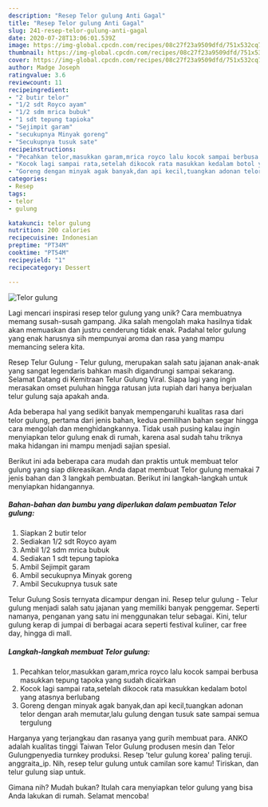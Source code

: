 ```yaml
---
description: "Resep Telor gulung Anti Gagal"
title: "Resep Telor gulung Anti Gagal"
slug: 241-resep-telor-gulung-anti-gagal
date: 2020-07-28T13:06:01.539Z
image: https://img-global.cpcdn.com/recipes/08c27f23a9509dfd/751x532cq70/telor-gulung-foto-resep-utama.jpg
thumbnail: https://img-global.cpcdn.com/recipes/08c27f23a9509dfd/751x532cq70/telor-gulung-foto-resep-utama.jpg
cover: https://img-global.cpcdn.com/recipes/08c27f23a9509dfd/751x532cq70/telor-gulung-foto-resep-utama.jpg
author: Madge Joseph
ratingvalue: 3.6
reviewcount: 11
recipeingredient:
- "2 butir telor"
- "1/2 sdt Royco ayam"
- "1/2 sdm mrica bubuk"
- "1 sdt tepung tapioka"
- "Sejimpit garam"
- "secukupnya Minyak goreng"
- "Secukupnya tusuk sate"
recipeinstructions:
- "Pecahkan telor,masukkan garam,mrica royco lalu kocok sampai berbusa masukkan tepung tapoka yang sudah dicairkan"
- "Kocok lagi sampai rata,setelah dikocok rata masukkan kedalam botol yang atasnya berlubang"
- "Goreng dengan minyak agak banyak,dan api kecil,tuangkan adonan telor dengan arah memutar,lalu gulung dengan tusuk sate sampai semua tergulung"
categories:
- Resep
tags:
- telor
- gulung

katakunci: telor gulung 
nutrition: 200 calories
recipecuisine: Indonesian
preptime: "PT34M"
cooktime: "PT54M"
recipeyield: "1"
recipecategory: Dessert

---
```



![Telor gulung](https://img-global.cpcdn.com/recipes/08c27f23a9509dfd/751x532cq70/telor-gulung-foto-resep-utama.jpg)

Lagi mencari inspirasi resep telor gulung yang unik? Cara membuatnya memang susah-susah gampang. Jika salah mengolah maka hasilnya tidak akan memuaskan dan justru cenderung tidak enak. Padahal telor gulung yang enak harusnya sih mempunyai aroma dan rasa yang mampu memancing selera kita.

Resep Telur Gulung - Telur gulung, merupakan salah satu jajanan anak-anak yang sangat legendaris bahkan masih digandrungi sampai sekarang. Selamat Datang di Kemitraan Telur Gulung Viral. Siapa lagi yang ingin merasakan omset puluhan hingga ratusan juta rupiah dari hanya berjualan telur gulung saja apakah anda.

Ada beberapa hal yang sedikit banyak mempengaruhi kualitas rasa dari telor gulung, pertama dari jenis bahan, kedua pemilihan bahan segar hingga cara mengolah dan menghidangkannya. Tidak usah pusing kalau ingin menyiapkan telor gulung enak di rumah, karena asal sudah tahu triknya maka hidangan ini mampu menjadi sajian spesial.


Berikut ini ada beberapa cara mudah dan praktis untuk membuat telor gulung yang siap dikreasikan. Anda dapat membuat Telor gulung memakai 7 jenis bahan dan 3 langkah pembuatan. Berikut ini langkah-langkah untuk menyiapkan hidangannya.

<!--inarticleads1-->

##### Bahan-bahan dan bumbu yang diperlukan dalam pembuatan Telor gulung:

1. Siapkan 2 butir telor
1. Sediakan 1/2 sdt Royco ayam
1. Ambil 1/2 sdm mrica bubuk
1. Sediakan 1 sdt tepung tapioka
1. Ambil Sejimpit garam
1. Ambil secukupnya Minyak goreng
1. Ambil Secukupnya tusuk sate


Telur Gulung Sosis ternyata dicampur dengan ini. Resep telur gulung - Telur gulung menjadi salah satu jajanan yang memiliki banyak penggemar. Seperti namanya, penganan yang satu ini menggunakan telur sebagai. Kini, telur gulung kerap di jumpai di berbagai acara seperti festival kuliner, car free day, hingga di mall. 

<!--inarticleads2-->

##### Langkah-langkah membuat Telor gulung:

1. Pecahkan telor,masukkan garam,mrica royco lalu kocok sampai berbusa masukkan tepung tapoka yang sudah dicairkan
1. Kocok lagi sampai rata,setelah dikocok rata masukkan kedalam botol yang atasnya berlubang
1. Goreng dengan minyak agak banyak,dan api kecil,tuangkan adonan telor dengan arah memutar,lalu gulung dengan tusuk sate sampai semua tergulung


Harganya yang terjangkau dan rasanya yang gurih membuat para. ANKO adalah kualitas tinggi Taiwan Telor Gulung produsen mesin dan Telor Gulungpenyedia turnkey produksi. Resep &#39;telur gulung korea&#39; paling teruji. anggraita_ip. Nih, resep telur gulung untuk camilan sore kamu! Tiriskan, dan telur gulung siap untuk. 

Gimana nih? Mudah bukan? Itulah cara menyiapkan telor gulung yang bisa Anda lakukan di rumah. Selamat mencoba!
